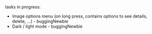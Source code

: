 tasks in progress:

- Image options menu (on long press, contains options to see details, delete, ...) - buggingNewbie
- Dark / light mode - buggingNewbie
